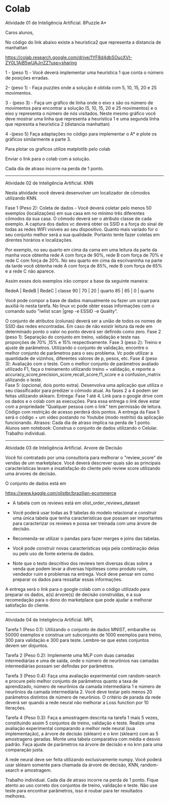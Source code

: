 # Colab

Atividade 01 de Inteligência Artificial. 8Puzzle A*

Caros alunos, 

No código do link abaixo existe a heuristica2 que representa a distancia de manhattan

https://colab.research.google.com/drive/1YF8d4dbSOucXVI-ZY0L1AiB5wUAJrrZZ?usp=sharing

1 - (peso 1) - Você deverá implementar uma heurística 1 que conta o número de posições erradas.

2- (peso 1) - Faça puzzles onde a solução é obtida com 5, 10, 15, 20 e 25 movimentos.

3 - (peso 3) -  Faça um gráfico de linha onde o eixo x são os número de movimentos para encontrar a solução  (5, 10, 15, 20 e 25 movimentos) e o eixo y representa o número de nós visitados. Neste mesmo gráfico você deve mostrar uma linha que representa a heurística 1 e uma segunda linha que represnta a heurística 2 (distancia manhattan)

4 -(peso 5)  Faça adaptações no código para implementar o A* e plote os gráficos similarmente a parte 3. 

Para plotar os graficos utilize matplotlib pelo colab

Enviar o link para o colab com a solução.

Cada dia de atraso incorre na perda de 1 ponto.


---------------------------------------------------------------------------------------------------------------------------------------------------------------------------------

Atividade 02 de Inteligência Artificial. KNN

Nesta atividade você deverá desenvolver um localizador de cômodos utilizando KNN.

Fase 1 (Peso 2): Coleta de dados - Você deverá coletar pelo menos 50 exemplos (localizações) em sua casa em no mínimo três diferentes cômodos da sua casa. O cômodo deverá ser o atributo classe de cada exemplo. A captura dos dados vc deverá obter os SSID e a força do sinal de todas as redes WIFI visíveis ao seu dispositivo. Quanto mais variado for o seu conjunto melhor será a sua qualidade. Portanto tente fazer coletas em direntes horários e localizações.

Por exemplo, no seu quarto em cima da cama em uma leitura da parte da manha voce obtenha rede A com força de 90%, rede B com força de 70% e rede C com força de 20%.  No seu quarto em cima da escrivaninha na parte da tarde você obtenha rede A com força de 85%, rede B com força de 65% e a rede C não aparece.

Assim esses dois exemplos irão compor a base da seguinte maneira:

 RedeA | RedeB | RedeC | classe
 90    |  70   |  20   | quarto
 85    |  65   |  0    | quarto
 
Você pode compor a base de dados manualmente ou fazer um script para auxiliá-lo nesta tarefa. No linux vc pode obter essas informações com o comando sudo "iwlist scan |grep -e ESSID -e Quality".

O conjunto de atributos (colunas) deverá ser a união de todos os nomes de SSID das redes encontradas. Em caso de não existir leitura da rede em determinado ponto o valor no ponto deverá ser definido como zero.
Fase 2 (peso 1): Separação do conjunto em treino, validação e teste nas proporções de 70% ,15%  e 15% respectivamente. 
Fase 3 (peso 2): Treino e ajuste de parâmetros.  Utilizando o conjunto de validação, encontre o melhor  conjunto de parâmetros para o seu problema. Vc pode utilizar a quantidade de vizinhos, diferentes valores de p, pesos, etc. 
Fase 4 (peso 3): Avaliação com o teste. Com o melhor conjunto de parâmetros avaliado utilizado F1, faça o treinamento utilizando treino + validação, e reporte a accuracy_score,precision_score,recall_score,f1_score e a confusion_matrix utilizando o teste.  
Fase 5: (opcional, dois ponto extra). Desenvolva uma aplicação que utiliza o seu classificador para predizer o cômodo atual.
As fases 2 a 4 podem ser feitas utilizando sklearn. 
Entrega: Fase 1 até 4. Link para o google drive com os dados e o colab com as execuções.  Para essa entrega o link deve estar com a propriedade "Qualquer pessoa com o link" tem permissão de leitura. Código com restrição de acesso perderá dois pontos. 
A entrega da Fase 5 será o código + um vídeo postando no Youtube (modo restrito) da aplicação funcionando. 
Atrasos: Cada dia de atraso implica na perda de 1 ponto. 
Alunos sem notebook: Construa o conjunto de dados utilizando o Celular. 
Trabalho individual.

---------------------------------------------------------------------------------------------------------------------------------------------------------------------------------

Atividade 03 de Inteligência Artificial. Arvore de Decisão

Você foi contratado por uma consultoria para melhorar o "review_score" de vendas de um marketplace. Você deverá descrever quais são as principais características levam a insatisfação do cliente pelo review score utilizando uma árvores de decisão.

O conjunto de dados está em  

https://www.kaggle.com/olistbr/brazilian-ecommerce

- A tabela com os reviews está em olist_order_reviews_dataset

- Você poderá usar todas as 9 tabelas do modelo relacional e construir uma única tabela que tenha características que possam ser importantes para caracterizar os reviews e possa ser treinada com uma árvore de decisão. 

- Recomenda-se utilizar o pandas para fazer merges e joins das tabelas. 

- Você pode construir novas características seja pela combinação delas ou pelo uso de fonte externa de dados. 

- Note que o texto descritivo dos reviews tem diversas dicas sobre a venda que podem levar a diversas hipóteses como produto ruim, vendedor ruim e problemas na entrega. Você deve pensar em como preparar os dados para ressaltar essas informações.

A entrega será o link para o google colab com  o código utilizado para preparar os dados, a(s) árvore(s) de decisão construídas, e a sua recomedação para o dono do marketplace que pode ajudar a melhorar satisfação do cliente.

---------------------------------------------------------------------------------------------------------------------------------------------------------------------------------

Atividade 04 de Inteligência Artificial. MPL

Tarefa 1 (Peso 0.1): Utilizando o conjunto de dados MNIST, embaralhe os 50000 exemplos e construa um subconjunto de 1000 exemplos para treino, 300 para validação e 300 para teste. Lembre-se que estes conjuntos devem ser disjuntos. 

Tarefa 2 (Peso 0.2): Implemente uma MLP com duas camadas intermediárias e uma de saída, onde o número de neurônios nas camadas intermediárias possam ser defindas por parâmetros. 

Tarefa 3 (Peso 0.4): Faça uma avaliação experimental com random-search e procure pelo melhor conjunto de parâmetros quanto a taxa de aprendizado, número de neurônios da camada intermediária 1 e número de neurônios da camada intermediária 2. Você deve testar pelo menos 20 parâmetros distintos de número de neurônios. O critério de parada da rede deverá ser quando a rede neural não melhorar a Loss function por 10 iterações. 

Tarefa 4 (Peso 0.3): Faça a amostragem descrita na tarefa 1 mais 5 vezes, constituindo assim 5 conjuntos de treino, validação e teste.  Realize uma avaliação experimental comparando a melhor rede neural (sua implementação),  a árvore de decisão (sklearn) e o knn (sklearn) com as 5 amostragens geradas. Monte uma tabela comparativa com média e desvio padrão. Faça ajuste de parâmetros na árvore de decisão e no knn para uma comparação justa.

A rede neural deve ser feita utilizando exclusivamente numpy.  Você poderá usar sklearn somente para chamada da árvore de decisão, KNN, random-search e amostragem. 

Trabalho individual. 
Cada dia de atraso incorre na perda de 1 ponto.
Fique atento ao uso correto dos conjuntos de treino, validação e teste. Não use teste para encontrar parâmetros, isso é roubar para ter resultados melhores. 
